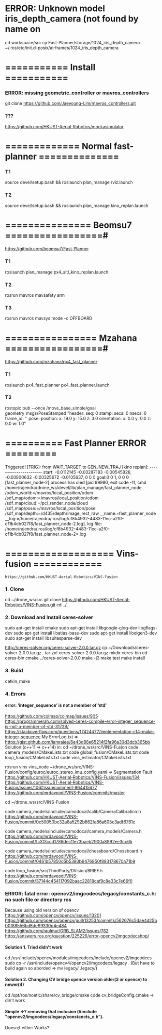 # ERROR: Unknown model iris_depth_camera (not found by name on
cd workspace/src
cp Fast-Planner/storage/1024_iris_depth_camera ~/.ros/etc/init.d-posix/airframes/1024_iris_depth_camera

# =========== Install ===========
### ERROR: missing geometric_controller or mavros_controllers
git clone https://github.com/Jaeyoung-Lim/mavros_controllers.git
### ??? 
https://github.com/HKUST-Aerial-Robotics/mockasimulator

# ============= Normal fast-planner ==============
### T1
source devel/setup.bash && roslaunch plan_manage rviz.launch

### T2
source devel/setup.bash && roslaunch plan_manage kino_replan.launch


# =============== Beomsu7 =================#
https://github.com/beomsu7/Fast-Planner

### T1
roslaunch plan_manage px4_sitl_kino_replan.launch

### T2
rosrun mavros mavsafety arm

### T3
rosrun mavros mavsys mode -c OFFBOARD

# ================ Mzahana =================#
https://github.com/mzahana/px4_fast_planner

### T1
roslaunch px4_fast_planner px4_fast_planner.launch

### T2
rostopic pub --once /move_base_simple/goal geometry_msgs/PoseStamped "header:
  seq: 0
  stamp:
    secs: 0
    nsecs: 0
  frame_id: ''
pose:
  position:
    x: 19.0
    y: 15.0
    z: 3.0
  orientation:
    x: 0.0
    y: 0.0
    z: 0.0
    w: 1.0"

# ========== Fast Planner ERROR =========
Triggered!
[TRIG]: from WAIT_TARGET to GEN_NEW_TRAJ
[kino replan]: -----------------------
start:  -0.0112145 -0.00287183 -0.00545828, -0.00900632 -0.00325972  -0.0105637, 0 0 0
goal:0 0 1, 0 0 0
[fast_planner_node-2] process has died [pid 99980, exit code -11, cmd /home/rajendra/drone_ws/devel/lib/plan_manage/fast_planner_node /odom_world:=/mavros/local_position/odom /sdf_map/odom:=/mavros/local_position/odom /sdf_map/cloud:=/pcl_render_node/cloud /sdf_map/pose:=/mavros/local_position/pose /sdf_map/depth:=/d435/depth/image_rect_raw __name:=fast_planner_node __log:=/home/rajendra/.ros/log/cf8b4932-4483-11ec-a2f0-cf1b4db027f8/fast_planner_node-2.log].
log file: /home/rajendra/.ros/log/cf8b4932-4483-11ec-a2f0-cf1b4db027f8/fast_planner_node-2*.log


# =================== Vins-fusion ============
```https://github.com/HKUST-Aerial-Robotics/VINS-Fusion```

### 1. Clone
cd ~/drone_ws/src
git clone https://github.com/HKUST-Aerial-Robotics/VINS-Fusion.git
cd ../

### 2. Download and Install ceres-solver
sudo apt-get install cmake
sudo apt-get install libgoogle-glog-dev libgflags-dev
sudo apt-get install libatlas-base-dev
sudo apt-get install libeigen3-dev
sudo apt-get install libsuitesparse-dev

http://ceres-solver.org/ceres-solver-2.0.0.tar.gz
cp ~/Downloads/ceres-solver-2.0.0.tar.gz .
tar zxf ceres-solver-2.0.0.tar.gz
mkdir ceres-bin
cd ceres-bin
cmake ../ceres-solver-2.0.0
make -j3
make test
make install

### 3. Build 
catkin_make

### 4. Errors

#### error: ‘integer_sequence’ is not a member of ‘std’
https://github.com/colmap/colmap/issues/905
https://programmerah.com/solved-ceres-compile-error-integer_sequence-is-not-a-member-of-std-31728/
https://stackoverflow.com/questions/17424477/implementation-c14-make-integer-sequence
My ErrorLog.txt => https://gist.github.com/iamrajee/6e43d88e65214f2fa96a30d3dcb365bb
Solution (c++11 => c++14) in:
cd ~/drone_ws/src/VINS-Fusion
code camera_models/CMakeLists.txt
code global_fusion/CMakeLists.txt
code loop_fusion/CMakeLists.txt
code vins_estimator/CMakeLists.txt

rosrun vins vins_node ~/drone_ws/src/VINS-Fusion/config/euroc/euroc_stereo_imu_config.yaml
=> Segmentation Fault
https://github.com/HKUST-Aerial-Robotics/VINS-Fusion/issues/134
https://github.com/HKUST-Aerial-Robotics/VINS-Fusion/issues/106#issuecomment-864415677
https://github.com/mrdavoodi/VINS-Fusion/commits/master

cd ~/drone_ws/src/VINS-Fusion

code camera_models/include/camodocal/calib/CameraCalibration.h
https://github.com/mrdavoodi/VINS-Fusion/commit/0e50050be32a8a5292b862fa86a605e3adf6761e

code camera_models/include/camodocal/camera_models/Camera.h
https://github.com/mrdavoodi/VINS-Fusion/commit/fc3f3ccd1786dec1fe73baeb2900a8992ee3cc65

code camera_models/include/camodocal/chessboard/Chessboard.h
https://github.com/mrdavoodi/VINS-Fusion/commit/0461b57850d5b5393b9476950f883178670a71b9

code loop_fusion/src/ThirdParty/DVision/BRIEF.h
https://github.com/mrdavoodi/VINS-Fusion/commit/37144c454117092baac22818caf9c8e33c7e66f0

### ERROR: fatal error: opencv2/imgcodecs/legacy/constants_c.h: no such file or directory ros
Because using old version of opencv
https://github.com/opencv/opencv/issues/13201
https://github.com/opencv/opencv/pull/13253/commits/562676c5dae4d25b00f88556bd8de99330d4e484
https://github.com/raulmur/ORB_SLAM2/issues/782
https://answers.ros.org/question/225229/error-opencv2imgcodecshpp/

#### Solution 1. Tried didn't work
cd /usr/include/opencv/modules/imgcodecs/include/opencv2/imgcodecs
sudo cp -r /usr/include/opencv4/opencv2/imgcodecs/legacy .
(But have to build again so aborded => mv legacy/ .legacy/)

#### Solution 2. Changing CV bridge opencv version older(3 or opencv) to newer(4)
cd /opt/ros/noetic/share/cv_bridge/cmake
code cv_bridgeConfig.cmake
=> din't work

#### Simple =>? removing that inclusion (#include "opencv2/imgcodecs/legacy/constancts_c.h").
Doesn;t either Works?





